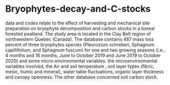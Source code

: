 # Bryophytes-decay-and-C-stocks
data and codes relate to the effect of harvesting and mechanical site preparation on bryophyte decomposition and carbon stocks in a boreal forested peatland.
The study area is located in the Clay Belt region of northwestern Quebec (Canada).
The database contains 487 mass loss percent of three bryophytes species (Pleurozium schreberi, Sphagnum capillifolium, and Sphagnum fuscum) 
for one and two growing seasons (i.e., 4 months and 16 months, June to October 2019 and June 2019 to October 2020) and some micro-environmental variables. 
the microenvironmental variables involved, the Air and soil temperature , soil layer types (fibric, mesic, humic and mineral), water table fluctuations,
organic layer thickness  and canopy openness.
The other database concerned soil carbon stock.
